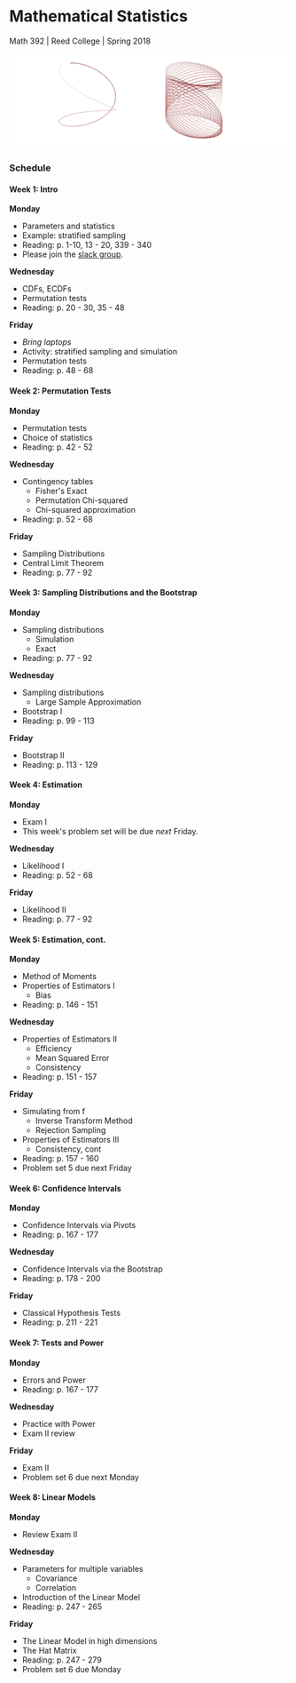 # Mathematical Statistics
Math 392 | Reed College | Spring 2018

![](figs/mcmc.png)

### Schedule



#### Week 1: Intro

**Monday**

- Parameters and statistics
- Example: stratified sampling
- Reading: p. 1-10, 13 - 20, 339 - 340
- Please join the [slack group](https://join.slack.com/t/mathstats/signup).

**Wednesday**

- CDFs, ECDFs
- Permutation tests
- Reading: p. 20 - 30, 35 - 48

**Friday**

- *Bring laptops*
- Activity: stratified sampling and simulation
- Permutation tests
- Reading: p. 48 - 68


#### Week 2: Permutation Tests

**Monday**

- Permutation tests
- Choice of statistics
- Reading: p. 42 - 52

**Wednesday**

- Contingency tables
    - Fisher's Exact
    - Permutation Chi-squared
    - Chi-squared approximation
- Reading: p. 52 - 68

**Friday**

- Sampling Distributions
- Central Limit Theorem
- Reading: p. 77 - 92


#### Week 3: Sampling Distributions and the Bootstrap

**Monday**

- Sampling distributions
    + Simulation
    + Exact
- Reading: p. 77 - 92

**Wednesday**

- Sampling distributions
    + Large Sample Approximation
- Bootstrap I
- Reading: p. 99 - 113

**Friday**

- Bootstrap II
- Reading: p. 113 - 129


#### Week 4: Estimation

**Monday**

- Exam I
- This week's problem set will be due _next_ Friday.

**Wednesday**

- Likelihood I
- Reading: p. 52 - 68

**Friday**

- Likelihood II
- Reading: p. 77 - 92


#### Week 5: Estimation, cont.

**Monday**

- Method of Moments
- Properties of Estimators I
    + Bias
- Reading: p. 146 - 151

**Wednesday**

- Properties of Estimators II
    + Efficiency
    + Mean Squared Error
    + Consistency
- Reading: p. 151 - 157

**Friday**

- Simulating from f
    + Inverse Transform Method
    + Rejection Sampling
- Properties of Estimators III
    + Consistency, cont
- Reading: p. 157 - 160
- Problem set 5 due next Friday


#### Week 6: Confidence Intervals

**Monday**

- Confidence Intervals via Pivots
- Reading: p. 167 - 177

**Wednesday**

- Confidence Intervals via the Bootstrap
- Reading: p. 178 - 200

**Friday**

- Classical Hypothesis Tests
- Reading: p. 211 - 221


#### Week 7: Tests and Power

**Monday**

- Errors and Power
- Reading: p. 167 - 177

**Wednesday**

- Practice with Power
- Exam II review

**Friday**

- Exam II
- Problem set 6 due next Monday


#### Week 8: Linear Models

**Monday**

- Review Exam II

**Wednesday**

- Parameters for multiple variables
    + Covariance
    + Correlation
- Introduction of the Linear Model
- Reading: p. 247 - 265

**Friday**

- The Linear Model in high dimensions
- The Hat Matrix
- Reading: p. 247 - 279
- Problem set 6 due Monday


<!-- notes for later: 8 ways to estimate rho http://www-bcf.usc.edu/~lototsky/MATH408/SampleCorrCoef.pdf -->
<!-- notes for later: t-test paper -->
<!-- notes for later: bayesian model selection -->
<!-- notes for later: michael's bayes paper -->